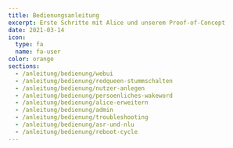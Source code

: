 ```yaml
---
title: Bedienungsanleitung
excerpt: Erste Schritte mit Alice und unserem Proof-of-Concept
date: 2021-03-14
icon:
  type: fa
  name: fa-user
color: orange
sections:
  - /anleitung/bedienung/webui
  - /anleitung/bedienung/redqueen-stummschalten
  - /anleitung/bedienung/nutzer-anlegen
  - /anleitung/bedienung/persoenliches-wakeword
  - /anleitung/bedienung/alice-erweitern
  - /anleitung/bedienung/admin
  - /anleitung/bedienung/troubleshooting
  - /anleitung/bedienung/asr-und-nlu
  - /anleitung/bedienung/reboot-cycle
---
```

